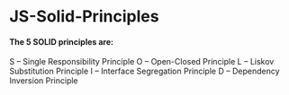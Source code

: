 # JS-Solid-Principles

#### The 5 SOLID principles are:

S – Single Responsibility Principle
O – Open-Closed Principle
L – Liskov Substitution Principle
I – Interface Segregation Principle
D – Dependency Inversion Principle